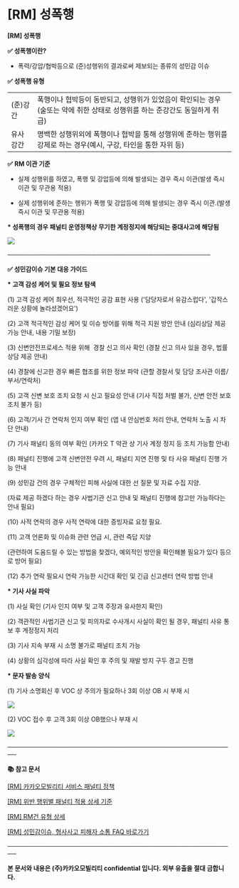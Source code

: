 # [RM] 성폭행

**[RM] 성폭행**

**✅ 성폭행이란?**

- 폭력/강압/협박등으로 (준)성행위의 결과로써 제보되는 종류의 성민감 이슈

**✅ 성폭행 유형**

|  |  |
| --- | --- |
| (준)강간 | 폭행이나 협박등이 동반되고, 성행위가 있었음이 확인되는 경우(술또는 약에 취한 상태로 성행위를 하는 준강간도 동일하게 취급) |
| 유사강간 | 명백한 성행위외에 폭행이나 협박을 통해 성행위에 준하는 행위를 강제로 하는 경우(예시, 구강, 타인을 통한 자위 등) |

**✅** **RM 이관 기준**

- 실제 성행위를 하였고, 폭행 및 강압등에 의해 발생되는 경우 즉시 이관(발생 즉시 이관 및 무관용 적용)

- 실제 성행위에 준하는 행위가 폭행 및 강압등에 의해 발생되는 경우 즉시 이관.(발생 즉시 이관 및 무관용 적용)

**\* 성폭행의 경우 패널티 운영정책상 무기한 계정정지에 해당되는 중대사고에 해당됨**

![](https://kakaomobilitysupport.zendesk.com/hc/article_attachments/40390645351449)

──────────────────────────────────────────────

**✅ 성민감이슈 기본 대응 가이드**

**\* 고객 감성 케어 및 필요 정보 탐색**

(1) 고객 감성 케어 최우선, 적극적인 공감 표현 사용 ('담당자로서 유감스럽다', '갑작스러운 상황에 놀라셨겠어요')

(2) 고객 적극적인 감성 케어 및 이슈 방어를 위해 적극 지원 방안 안내 (심리상담 제공 가능 안내, 내용 기밀 보장)

(3) 신변안전프로세스 적용 위해  경찰 신고 의사 확인 (경찰 신고 의사 있을 경우, 법률상담 제공 안내)

(4) 경찰에 신고한 경우 빠른 협조를 위한 정보 파악 (관할 경찰서 및 담당 조사관 이름/부서/연락처)

(5) 고객 신변 보호 조치 요청 시 신고 필요성 안내 (기사 직접 처벌 불가, 신변 안전 보호 조치 불가 등)

(6) 고객/기사 간 연락처 인지 여부 확인 (앱 내 안심번호 처리 안내, 연락처 노출 시 차단 안내)

(7) 기사 패널티 동의 여부 확인 (카카오 T 약관 상 기사 계정 정지 등 조치 가능함 안내)

(8) 패널티 진행에 고객 신변안전 우려 시, 패널티 지연 진행 및 타 사유 패널티 진행 가능 안내

(9) 성민감 건의 경우 구체적인 피해 사실에 대한 선 질문 및 자료 수집 지양.

(자료 제공 하겠다 하는 경우 사법기관 신고 안내 및 패널티 진행에 참고만 가능하다는 안내 필요)

(10) 사적 연락의 경우 사적 연락에 대한 증빙자료 요청 필요.

(11) 고객 언론화 및 이슈화 관련 언급 시, 관련 즉답 지양

(관련하여 도움드릴 수 있는 방법을 찾겠다, 예외적인 방안을 확인해볼 필요가 있다 등으로 방어 필요)

(12) 추가 연락 필요시 연락 가능한 시간대 확인 및 긴급 신고센터 연락 방법 안내

**\* 기사 사실 파악**

(1) 사실 확인 (기사 인지 여부 및 고객 주장과 유사한지 확인)

(2) 객관적인 사법기관 신고 및 피의자로 수사개시 사실이 확인 될 경우, 패널티 사유 통보 후 계정정지 처리

(3) 기사 지속 부재 시 소명 불가로 패널티 조치 가능

(4) 상황의 심각성에 따라 사실 확인 후 주의 및 재발 방지 구두 경고 진행

**\* 문자 발송 양식**

(1) 기사 소명회신 후 VOC 상 주의가 필요하나 3회 이상 OB 시 부재 시

![](https://kakaomobilitysupport.zendesk.com/hc/article_attachments/40389878521113)

(2) VOC 접수 후 고객 3회 이상 OB했으나 부재 시

![](https://kakaomobilitysupport.zendesk.com/hc/article_attachments/40389878548761)

**────────────────────────────────────────────────────**

**📚 참고 문서**

[[RM] 카카오모빌리티 서비스 패널티 정책](https://kakaomobilitysupport.zendesk.com/hc/ko/articles/39999418590105)

[[RM] 위반 행위별 패널티 적용 상세 기준](https://kakaomobilitysupport.zendesk.com/hc/ko/articles/40001886598553)

[[RM] RM건 유형 상세](https://kakaomobilitysupport.zendesk.com/hc/ko/articles/40002148279065)

[[RM] 성민감이슈, 형사사고 피해자 소통 FAQ 바로가기](https://kakaomobilitysupport.zendesk.com/hc/ko/sections/39995774557721--RM-%EC%84%B1%EB%AF%BC%EA%B0%90%EC%9D%B4%EC%8A%88-%ED%98%95%EC%82%AC%EC%82%AC%EA%B3%A0-%ED%94%BC%ED%95%B4%EC%9E%90-%EC%86%8C%ED%86%B5-FAQ)

**────────────────────────────────────────────────────**

**본 문서와 내용은 (주)카카오모빌리티 confidential 입니다. 외부 유출을 절대 금합니다.**